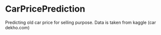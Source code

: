 # CarPricePrediction
Predicting old car price for selling purpose. Data is taken from kaggle (car dekho.com)
